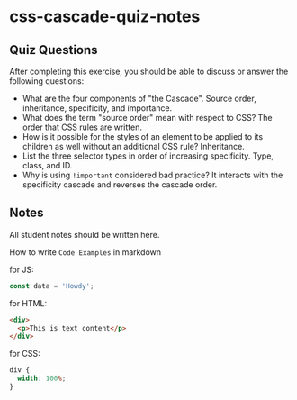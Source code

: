 # css-cascade-quiz-notes

## Quiz Questions

After completing this exercise, you should be able to discuss or answer the following questions:

- What are the four components of "the Cascade".
  Source order, inheritance, specificity, and importance.
- What does the term "source order" mean with respect to CSS?
  The order that CSS rules are written.
- How is it possible for the styles of an element to be applied to its children as well without an additional CSS rule?
  Inheritance.
- List the three selector types in order of increasing specificity.
  Type, class, and ID.
- Why is using `!important` considered bad practice?
  It interacts with the specificity cascade and reverses the cascade order.

## Notes

All student notes should be written here.

How to write `Code Examples` in markdown

for JS:

```javascript
const data = 'Howdy';
```

for HTML:

```html
<div>
  <p>This is text content</p>
</div>
```

for CSS:

```css
div {
  width: 100%;
}
```
